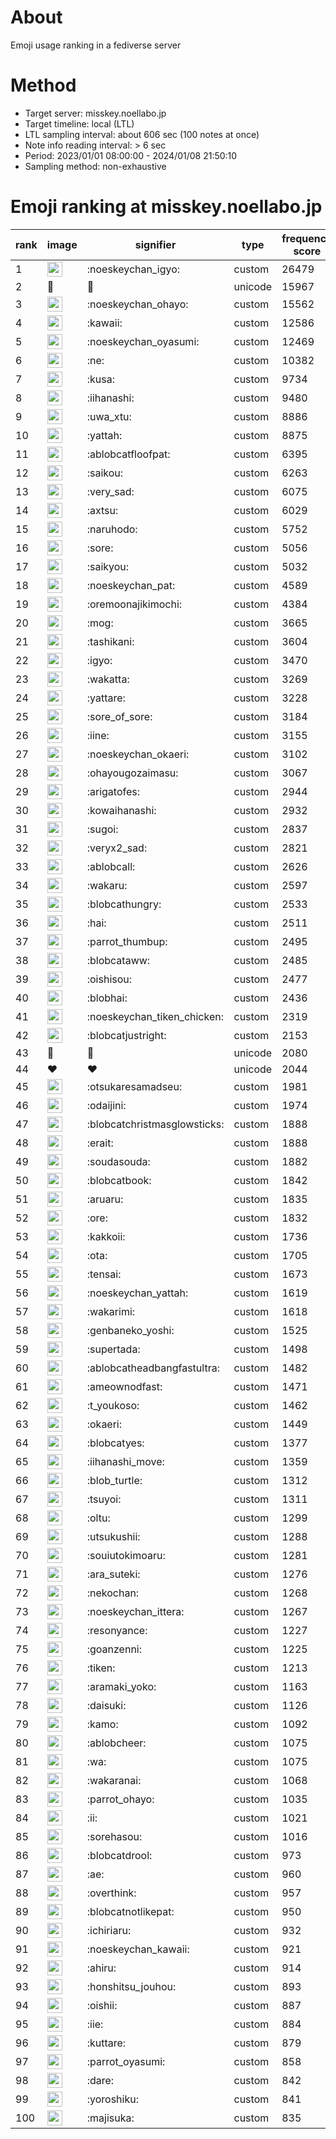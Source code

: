 # About
Emoji usage ranking in a fediverse server

# Method
- Target server: misskey.noellabo.jp
- Target timeline: local (LTL)
- LTL sampling interval: about 606 sec (100 notes at once)
- Note info reading interval: > 6 sec
- Period: 2023/01/01 08:00:00 - 2024/01/08 21:50:10 
- Sampling method: non-exhaustive

# Emoji ranking at misskey.noellabo.jp

|rank|image|signifier|type|frequency score|
|----|----|----|----|----|
|1|<img height="24" src="https://misskey.noellabo.jp/emoji/noeskeychan_igyo.webp">|:noeskeychan_igyo:|custom|26479|
|2|🎉|🎉|unicode|15967|
|3|<img height="24" src="https://misskey.noellabo.jp/emoji/noeskeychan_ohayo.webp">|:noeskeychan_ohayo:|custom|15562|
|4|<img height="24" src="https://misskey.noellabo.jp/emoji/kawaii.webp">|:kawaii:|custom|12586|
|5|<img height="24" src="https://misskey.noellabo.jp/emoji/noeskeychan_oyasumi.webp">|:noeskeychan_oyasumi:|custom|12469|
|6|<img height="24" src="https://misskey.noellabo.jp/emoji/ne.webp">|:ne:|custom|10382|
|7|<img height="24" src="https://misskey.noellabo.jp/emoji/kusa.webp">|:kusa:|custom|9734|
|8|<img height="24" src="https://misskey.noellabo.jp/emoji/iihanashi.webp">|:iihanashi:|custom|9480|
|9|<img height="24" src="https://misskey.noellabo.jp/emoji/uwa_xtu.webp">|:uwa_xtu:|custom|8886|
|10|<img height="24" src="https://misskey.noellabo.jp/emoji/yattah.webp">|:yattah:|custom|8875|
|11|<img height="24" src="https://misskey.noellabo.jp/emoji/ablobcatfloofpat.webp">|:ablobcatfloofpat:|custom|6395|
|12|<img height="24" src="https://misskey.noellabo.jp/emoji/saikou.webp">|:saikou:|custom|6263|
|13|<img height="24" src="https://misskey.noellabo.jp/emoji/very_sad.webp">|:very_sad:|custom|6075|
|14|<img height="24" src="https://misskey.noellabo.jp/emoji/axtsu.webp">|:axtsu:|custom|6029|
|15|<img height="24" src="https://misskey.noellabo.jp/emoji/naruhodo.webp">|:naruhodo:|custom|5752|
|16|<img height="24" src="https://misskey.noellabo.jp/emoji/sore.webp">|:sore:|custom|5056|
|17|<img height="24" src="https://misskey.noellabo.jp/emoji/saikyou.webp">|:saikyou:|custom|5032|
|18|<img height="24" src="https://misskey.noellabo.jp/emoji/noeskeychan_pat.webp">|:noeskeychan_pat:|custom|4589|
|19|<img height="24" src="https://misskey.noellabo.jp/emoji/oremoonajikimochi.webp">|:oremoonajikimochi:|custom|4384|
|20|<img height="24" src="https://misskey.noellabo.jp/emoji/mog.webp">|:mog:|custom|3665|
|21|<img height="24" src="https://misskey.noellabo.jp/emoji/tashikani.webp">|:tashikani:|custom|3604|
|22|<img height="24" src="https://misskey.noellabo.jp/emoji/igyo.webp">|:igyo:|custom|3470|
|23|<img height="24" src="https://misskey.noellabo.jp/emoji/wakatta.webp">|:wakatta:|custom|3269|
|24|<img height="24" src="https://misskey.noellabo.jp/emoji/yattare.webp">|:yattare:|custom|3228|
|25|<img height="24" src="https://misskey.noellabo.jp/emoji/sore_of_sore.webp">|:sore_of_sore:|custom|3184|
|26|<img height="24" src="https://misskey.noellabo.jp/emoji/iine.webp">|:iine:|custom|3155|
|27|<img height="24" src="https://misskey.noellabo.jp/emoji/noeskeychan_okaeri.webp">|:noeskeychan_okaeri:|custom|3102|
|28|<img height="24" src="https://misskey.noellabo.jp/emoji/ohayougozaimasu.webp">|:ohayougozaimasu:|custom|3067|
|29|<img height="24" src="https://misskey.noellabo.jp/emoji/arigatofes.webp">|:arigatofes:|custom|2944|
|30|<img height="24" src="https://misskey.noellabo.jp/emoji/kowaihanashi.webp">|:kowaihanashi:|custom|2932|
|31|<img height="24" src="https://misskey.noellabo.jp/emoji/sugoi.webp">|:sugoi:|custom|2837|
|32|<img height="24" src="https://misskey.noellabo.jp/emoji/veryx2_sad.webp">|:veryx2_sad:|custom|2821|
|33|<img height="24" src="https://misskey.noellabo.jp/emoji/ablobcall.webp">|:ablobcall:|custom|2626|
|34|<img height="24" src="https://misskey.noellabo.jp/emoji/wakaru.webp">|:wakaru:|custom|2597|
|35|<img height="24" src="https://misskey.noellabo.jp/emoji/blobcathungry.webp">|:blobcathungry:|custom|2533|
|36|<img height="24" src="https://misskey.noellabo.jp/emoji/hai.webp">|:hai:|custom|2511|
|37|<img height="24" src="https://misskey.noellabo.jp/emoji/parrot_thumbup.webp">|:parrot_thumbup:|custom|2495|
|38|<img height="24" src="https://misskey.noellabo.jp/emoji/blobcataww.webp">|:blobcataww:|custom|2485|
|39|<img height="24" src="https://misskey.noellabo.jp/emoji/oishisou.webp">|:oishisou:|custom|2477|
|40|<img height="24" src="https://misskey.noellabo.jp/emoji/blobhai.webp">|:blobhai:|custom|2436|
|41|<img height="24" src="https://misskey.noellabo.jp/emoji/noeskeychan_tiken_chicken.webp">|:noeskeychan_tiken_chicken:|custom|2319|
|42|<img height="24" src="https://misskey.noellabo.jp/emoji/blobcatjustright.webp">|:blobcatjustright:|custom|2153|
|43|🍗|🍗|unicode|2080|
|44|❤|❤|unicode|2044|
|45|<img height="24" src="https://misskey.noellabo.jp/emoji/otsukaresamadseu.webp">|:otsukaresamadseu:|custom|1981|
|46|<img height="24" src="https://misskey.noellabo.jp/emoji/odaijini.webp">|:odaijini:|custom|1974|
|47|<img height="24" src="https://misskey.noellabo.jp/emoji/blobcatchristmasglowsticks.webp">|:blobcatchristmasglowsticks:|custom|1888|
|48|<img height="24" src="https://misskey.noellabo.jp/emoji/erait.webp">|:erait:|custom|1888|
|49|<img height="24" src="https://misskey.noellabo.jp/emoji/soudasouda.webp">|:soudasouda:|custom|1882|
|50|<img height="24" src="https://misskey.noellabo.jp/emoji/blobcatbook.webp">|:blobcatbook:|custom|1842|
|51|<img height="24" src="https://misskey.noellabo.jp/emoji/aruaru.webp">|:aruaru:|custom|1835|
|52|<img height="24" src="https://misskey.noellabo.jp/emoji/ore.webp">|:ore:|custom|1832|
|53|<img height="24" src="https://misskey.noellabo.jp/emoji/kakkoii.webp">|:kakkoii:|custom|1736|
|54|<img height="24" src="https://misskey.noellabo.jp/emoji/ota.webp">|:ota:|custom|1705|
|55|<img height="24" src="https://misskey.noellabo.jp/emoji/tensai.webp">|:tensai:|custom|1673|
|56|<img height="24" src="https://misskey.noellabo.jp/emoji/noeskeychan_yattah.webp">|:noeskeychan_yattah:|custom|1619|
|57|<img height="24" src="https://misskey.noellabo.jp/emoji/wakarimi.webp">|:wakarimi:|custom|1618|
|58|<img height="24" src="https://misskey.noellabo.jp/emoji/genbaneko_yoshi.webp">|:genbaneko_yoshi:|custom|1525|
|59|<img height="24" src="https://misskey.noellabo.jp/emoji/supertada.webp">|:supertada:|custom|1498|
|60|<img height="24" src="https://misskey.noellabo.jp/emoji/ablobcatheadbangfastultra.webp">|:ablobcatheadbangfastultra:|custom|1482|
|61|<img height="24" src="https://misskey.noellabo.jp/emoji/ameownodfast.webp">|:ameownodfast:|custom|1471|
|62|<img height="24" src="https://misskey.noellabo.jp/emoji/t_youkoso.webp">|:t_youkoso:|custom|1462|
|63|<img height="24" src="https://misskey.noellabo.jp/emoji/okaeri.webp">|:okaeri:|custom|1449|
|64|<img height="24" src="https://misskey.noellabo.jp/emoji/blobcatyes.webp">|:blobcatyes:|custom|1377|
|65|<img height="24" src="https://misskey.noellabo.jp/emoji/iihanashi_move.webp">|:iihanashi_move:|custom|1359|
|66|<img height="24" src="https://misskey.noellabo.jp/emoji/blob_turtle.webp">|:blob_turtle:|custom|1312|
|67|<img height="24" src="https://misskey.noellabo.jp/emoji/tsuyoi.webp">|:tsuyoi:|custom|1311|
|68|<img height="24" src="https://misskey.noellabo.jp/emoji/oltu.webp">|:oltu:|custom|1299|
|69|<img height="24" src="https://misskey.noellabo.jp/emoji/utsukushii.webp">|:utsukushii:|custom|1288|
|70|<img height="24" src="https://misskey.noellabo.jp/emoji/souiutokimoaru.webp">|:souiutokimoaru:|custom|1281|
|71|<img height="24" src="https://misskey.noellabo.jp/emoji/ara_suteki.webp">|:ara_suteki:|custom|1276|
|72|<img height="24" src="https://misskey.noellabo.jp/emoji/nekochan.webp">|:nekochan:|custom|1268|
|73|<img height="24" src="https://misskey.noellabo.jp/emoji/noeskeychan_ittera.webp">|:noeskeychan_ittera:|custom|1267|
|74|<img height="24" src="https://misskey.noellabo.jp/emoji/resonyance.webp">|:resonyance:|custom|1227|
|75|<img height="24" src="https://misskey.noellabo.jp/emoji/goanzenni.webp">|:goanzenni:|custom|1225|
|76|<img height="24" src="https://misskey.noellabo.jp/emoji/tiken.webp">|:tiken:|custom|1213|
|77|<img height="24" src="https://misskey.noellabo.jp/emoji/aramaki_yoko.webp">|:aramaki_yoko:|custom|1163|
|78|<img height="24" src="https://misskey.noellabo.jp/emoji/daisuki.webp">|:daisuki:|custom|1126|
|79|<img height="24" src="https://misskey.noellabo.jp/emoji/kamo.webp">|:kamo:|custom|1092|
|80|<img height="24" src="https://misskey.noellabo.jp/emoji/ablobcheer.webp">|:ablobcheer:|custom|1075|
|81|<img height="24" src="https://misskey.noellabo.jp/emoji/wa.webp">|:wa:|custom|1075|
|82|<img height="24" src="https://misskey.noellabo.jp/emoji/wakaranai.webp">|:wakaranai:|custom|1068|
|83|<img height="24" src="https://misskey.noellabo.jp/emoji/parrot_ohayo.webp">|:parrot_ohayo:|custom|1035|
|84|<img height="24" src="https://misskey.noellabo.jp/emoji/ii.webp">|:ii:|custom|1021|
|85|<img height="24" src="https://misskey.noellabo.jp/emoji/sorehasou.webp">|:sorehasou:|custom|1016|
|86|<img height="24" src="https://misskey.noellabo.jp/emoji/blobcatdrool.webp">|:blobcatdrool:|custom|973|
|87|<img height="24" src="https://misskey.noellabo.jp/emoji/ae.webp">|:ae:|custom|960|
|88|<img height="24" src="https://misskey.noellabo.jp/emoji/overthink.webp">|:overthink:|custom|957|
|89|<img height="24" src="https://misskey.noellabo.jp/emoji/blobcatnotlikepat.webp">|:blobcatnotlikepat:|custom|950|
|90|<img height="24" src="https://misskey.noellabo.jp/emoji/ichiriaru.webp">|:ichiriaru:|custom|932|
|91|<img height="24" src="https://misskey.noellabo.jp/emoji/noeskeychan_kawaii.webp">|:noeskeychan_kawaii:|custom|921|
|92|<img height="24" src="https://misskey.noellabo.jp/emoji/ahiru.webp">|:ahiru:|custom|914|
|93|<img height="24" src="https://misskey.noellabo.jp/emoji/honshitsu_jouhou.webp">|:honshitsu_jouhou:|custom|893|
|94|<img height="24" src="https://misskey.noellabo.jp/emoji/oishii.webp">|:oishii:|custom|887|
|95|<img height="24" src="https://misskey.noellabo.jp/emoji/iie.webp">|:iie:|custom|884|
|96|<img height="24" src="https://misskey.noellabo.jp/emoji/kuttare.webp">|:kuttare:|custom|879|
|97|<img height="24" src="https://misskey.noellabo.jp/emoji/parrot_oyasumi.webp">|:parrot_oyasumi:|custom|858|
|98|<img height="24" src="https://misskey.noellabo.jp/emoji/dare.webp">|:dare:|custom|842|
|99|<img height="24" src="https://misskey.noellabo.jp/emoji/yoroshiku.webp">|:yoroshiku:|custom|841|
|100|<img height="24" src="https://misskey.noellabo.jp/emoji/majisuka.webp">|:majisuka:|custom|835|
